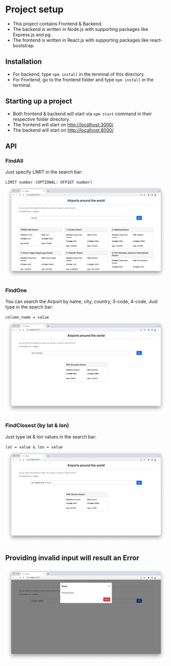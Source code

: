 # Project setup

- This project contains Frontend & Backend.
- The backend is written in Node.js with supporting packages like Express.js and pg.
- The frontend is written in React.js with supporting packages like react-bootstrap.

## Installation

- For backend, type
  `npm install` in the terminal of this directory.
- For Frontend, go to the frontend folder and type `npm install` in the terminal.

## Starting up a project

- Both frontend & backend will start via `npm start` command in their respective folder directory.
- The frontend will start on [http://localhost:3000/](http://localhost:3000/)
- The backend will start on [http://localhost:8000/](http://localhost:8000/)

## API

### FindAll

Just specify LIMIT in the search bar:

`LIMIT number (OPTIONAL: OFFSET number)`
![find-all img](./images/find-all.png)

### FindOne

You can search the Airport by name, city, country, 3-code, 4-code,
Just type in the search bar:

`column_name = value`
![find-all img](./images/find-one.png)

### FindClosest (by lat & lon)

Just type lat & lon values in the search bar:

`lat = value & lon = value`
![find-all img](./images/find-closest.png)

## Providing invalid input will result an Error

![find-all img](./images/invalid-input.png)
